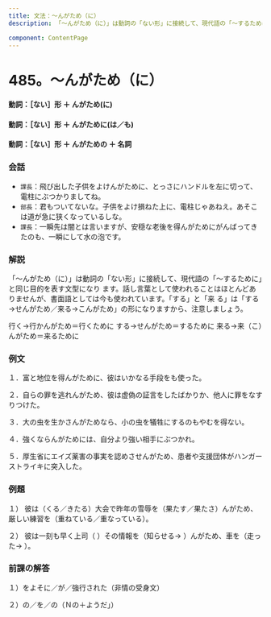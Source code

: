 ```yaml
---
title: 文法：～んがため（に）
description: 「～んがため（に）」は動詞の「ない形」に接続して、現代語の「～するために」と同じ目的を表す文型になり ます。話し言葉として使われることはほとんどありませんが、書面語としては今も使われています。「する」と「来 る」は「する→せんがため／来る→こんがため」の形になりますから、注意しましょう。

component: ContentPage
---
```



# 485。～んがため（に）
#### 動詞：［ない］形 ＋ んがため(に)
#### 動詞：［ない］形 ＋ んがために(は／も)
#### 動詞：［ない］形 ＋ んがための ＋ 名詞
### 会話
- `課長`：飛び出した子供をよけんがために、とっさにハンドルを左に切って、電柱にぶつかりましてね。
- `部長`：君もついてないな。子供をよけ損ねた上に、電柱じゃあねえ。あそこは道が急に狭くなっているしな。
- `課長`：一瞬先は闇とは言いますが、安穏な老後を得んがためにがんばってきたのも、一瞬にして水の泡です。
### 解説
「～んがため（に）」は動詞の「ない形」に接続して、現代語の「～するために」と同じ目的を表す文型になり ます。話し言葉として使われることはほとんどありませんが、書面語としては今も使われています。「する」と「来 る」は「する→せんがため／来る→こんがため」の形になりますから、注意しましょう。

行く→行かんがため＝行くために する→せんがため＝するために 来る→来（こ）んがため＝来るために
### 例文
１．富と地位を得んがために、彼はいかなる手段をも使った。

２．自らの罪を逃れんがため、彼は虚偽の証言をしたばかりか、他人に罪をなすりつけた。

３．大の虫を生かさんがためなら、小の虫を犠牲にするのもやむを得ない。

４．強くならんがためには、自分より強い相手にぶつかれ。

５．厚生省にエイズ薬害の事実を認めさせんがため、患者や支援団体がハンガーストライキに突入した。
### 例題
１） 彼は（くる／きたる）大会で昨年の雪辱を（果たす／果たさ）んがため、厳しい練習を（重ねている／重なっている）。      

２） 彼は一刻も早く上司（ ）その情報を（知らせる→ ）んがため、車を（走った→ ）。
### 前課の解答
１）をよそに／が／強行された（非情の受身文）

２）の／を／の（Ｎの＋ようだ」）
